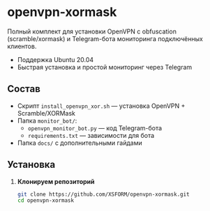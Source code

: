 # openvpn-xormask

Полный комплект для установки OpenVPN с obfuscation (scramble/xormask) и Telegram-бота мониторинга подключённых клиентов.

- Поддержка Ubuntu 20.04
- Быстрая установка и простой мониторинг через Telegram

## Состав
- Скрипт `install_openvpn_xor.sh` — установка OpenVPN + Scramble/XORMask
- Папка `monitor_bot/`:
  - `openvpn_monitor_bot.py` — код Telegram-бота
  - `requirements.txt` — зависимости для бота
- Папка `docs/` с дополнительными гайдами

## Установка

1. **Клонируем репозиторий**
   ```bash
   git clone https://github.com/XSFORM/openvpn-xormask.git
   cd openvpn-xormask

